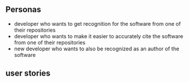 ## Personas


- developer who wants to get recognition for the software from one of their repositories
- developer who wants to make it easier to accurately cite the software from one of their repositories
- new developer who wants to also be recognized as an author of the software


## user stories
